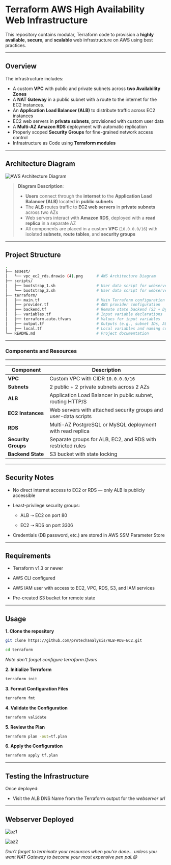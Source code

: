 # Terraform AWS High Availability Web Infrastructure

This repository contains modular, Terraform code to provision a **highly available**, **secure**, and **scalable** web infrastructure on AWS using best practices.

---
Overview
---

The infrastructure includes:

- A custom **VPC** with public and private subnets across **two Availability Zones**
- A **NAT Gateway** in a public subnet with a route to the internet for the EC2 instances.
- An **Application Load Balancer (ALB)** to distribute traffic across EC2 instances
- EC2 web servers in **private subnets**, provisioned with custom user data
- A **Multi-AZ Amazon RDS** deployment with automatic replication
- Properly scoped **Security Groups** for fine-grained network access control
- Infrastructure as Code using **Terraform modules**

---

## Architecture Diagram

![AWS Architecture Diagram](./assest/alb_ec2_rds.png)

> **Diagram Description**:
> - **Users** connect through the **internet** to the **Application Load Balancer (ALB)** located in **public subnets**
> - The **ALB** routes traffic to **EC2 web servers** in **private subnets** across two AZs
> - Web servers interact with **Amazon RDS**, deployed with a **read replica** in a separate AZ
> - All components are placed in a custom **VPC** (`10.0.0.0/16`) with isolated **subnets**, **route tables**, and **security groups**

---

## Project Structure

```bash
.
├── assest/
│   └── vpc_ec2_rds.drawio (4).png      # AWS Architecture Diagram
├── scripts/
│   ├── bootstrap_1.sh                  # User data script for webserver 1
│   └── bootstrap_2.sh                  # User data script for webserver 2
├── terraform/
│   ├── main.tf                         # Main Terraform configuration
│   ├── provider.tf                     # AWS provider configuration
│   ├── backend.tf                      # Remote state backend (S3 + DynamoDB)
│   ├── variables.tf                    # Input variable declarations
│   ├── terraform.auto.tfvars           # Values for input variables
│   ├── output.tf                       # Outputs (e.g., subnet IDs, ALB DNS)
│   ├── local.tf                        # Local variables and naming conventions
└── README.md                           # Project documentation
```
----
### Components and Resources
----

| Component           | Description                                                     |
| ------------------- | --------------------------------------------------------------- |
| **VPC**             | Custom VPC with CIDR `10.0.0.0/16`                              |
| **Subnets**         | 2 public + 2 private subnets across 2 AZs                       |
| **ALB**             | Application Load Balancer in public subnet, routing HTTP/S      |
| **EC2 Instances**   | Web servers with attached security groups and user-data scripts |
| **RDS**             | Multi-AZ PostgreSQL or MySQL deployment with read replica       |
| **Security Groups** | Separate groups for ALB, EC2, and RDS with restricted rules     |
| **Backend State**    | S3 bucket with state locking                     |

----
Security Notes
---
- No direct internet access to EC2 or RDS — only ALB is publicly accessible

- Least-privilege security groups:

    - ALB ➝ EC2 on port 80

    - EC2 ➝ RDS on port 3306

- Credentials (DB password, etc.) are stored in AWS SSM Parameter Store

---
Requirements
--
- Terraform v1.3 or newer

- AWS CLI configured

- AWS IAM user with access to EC2, VPC, RDS, S3, and IAM services

- Pre-created S3 bucket for remote state

---
Usage
---

**1. Clone the repository**
```bash
git clone https://github.com/protechanalysis/ALB-RDS-EC2.git

cd terraform
```
*Note don't forget configure *terraform.tfvars**

**2. Initialize Terraform**
```bash
terraform init
```
**3. Format Configuration Files**
```bash
terraform fmt
```
**4. Validate the Configuration**
```bash
terraform validate
```
**5. Review the Plan**
```bash
terraform plan -out=tf.plan
```
**6. Apply the Configuration**
```bash
terraform apply tf.plan
```
---
Testing the Infrastructure
---
Once deployed:
- Visit the ALB DNS Name from the Terraform output for the *webserver url*

---
Webserver Deployed
---
![az1](./assest/webserver_instance1.png)

![az2](./assest/webserver_instance2.png)



*Don't forget to terminate your resources when you're done... unless you want NAT Gateway to become your most expensive pen pal.😄*